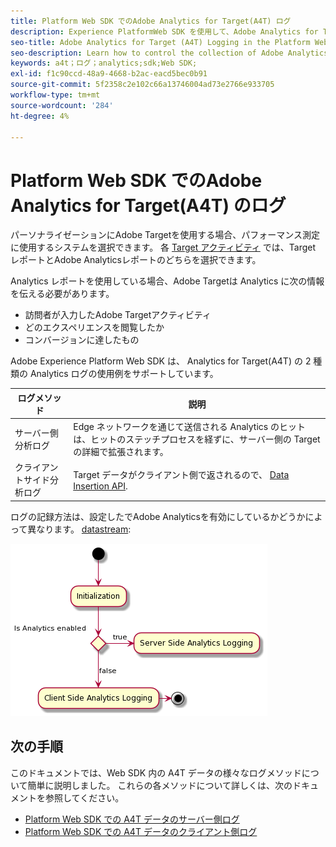 ```yaml
---
title: Platform Web SDK でのAdobe Analytics for Target(A4T) ログ
description: Experience PlatformWeb SDK を使用して、Adobe Analytics for Target(A4T) データのコレクションを制御する方法について説明します。
seo-title: Adobe Analytics for Target (A4T) Logging in the Platform Web SDK
seo-description: Learn how to control the collection of Adobe Analytics for Target (A4T) data using the Experience Platform Web SDK.
keywords: a4t；ログ；analytics;sdk;Web SDK;
exl-id: f1c90ccd-48a9-4668-b2ac-eacd5bec0b91
source-git-commit: 5f2358c2e102c66a13746004ad73e2766e933705
workflow-type: tm+mt
source-wordcount: '284'
ht-degree: 4%

---
```


# Platform Web SDK でのAdobe Analytics for Target(A4T) のログ

パーソナライゼーションにAdobe Targetを使用する場合、パフォーマンス測定に使用するシステムを選択できます。 各 [Target アクティビティ](https://experienceleague.adobe.com/docs/target/using/activities/target-activities-guide.html?lang=ja) では、Target レポートとAdobe Analyticsレポートのどちらを選択できます。

Analytics レポートを使用している場合、Adobe Targetは Analytics に次の情報を伝える必要があります。

* 訪問者が入力したAdobe Targetアクティビティ
* どのエクスペリエンスを閲覧したか
* コンバージョンに達したもの

Adobe Experience Platform Web SDK は、 Analytics for Target(A4T) の 2 種類の Analytics ログの使用例をサポートしています。

| ログメソッド | 説明 |
| --- | --- |
| サーバー側分析ログ | Edge ネットワークを通じて送信される Analytics のヒットは、ヒットのステッチプロセスを経ずに、サーバー側の Target の詳細で拡張されます。 |
| クライアントサイド分析ログ | Target データがクライアント側で返されるので、 [Data Insertion API](https://experienceleague.adobe.com/docs/analytics/import/c-data-insertion-api.html). |

ログの記録方法は、設定したでAdobe Analyticsを有効にしているかどうかによって異なります。 [datastream](../../../../datastreams/overview.md):

![ログメソッドの決定フロー](../assets/analytics-logging.png)

## 次の手順

このドキュメントでは、Web SDK 内の A4T データの様々なログメソッドについて簡単に説明しました。 これらの各メソッドについて詳しくは、次のドキュメントを参照してください。

* [Platform Web SDK での A4T データのサーバー側ログ](./server-side.md)
* [Platform Web SDK での A4T データのクライアント側ログ](./client-side.md)
